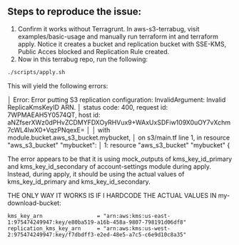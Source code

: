 ## Steps to reproduce the issue:

1) Confirm it works without Terragrunt. In aws-s3-terrabug, visit examples/basic-usage and manually run terraform int and terraform apply. Notice it creates a bucket and replication bucket with SSE-KMS, Public Acces blocked and Replication Rule created. 
2) Now in this terrabug repo, run the following:

```bash
./scripts/apply.sh
```

This will yield the following errors:


│ Error: Error putting S3 replication configuration: InvalidArgument: Invalid ReplicaKmsKeyID ARN.
│       status code: 400, request id: 7WPMAEAH5Y0574QT, host id: aNZfserXWz0dPHvZCDMYFDXOyRHVux9+WAxUxSDFiw109X0uOY7vXchm7cWL4lwX0+VqzPNqexE=
│ 
│   with module.bucket.aws_s3_bucket.mybucket,
│   on s3/main.tf line 1, in resource "aws_s3_bucket" "mybucket":
│    1: resource "aws_s3_bucket" "mybucket" {

The error appears to be that it is using mock_outputs of kms_key_id_primary and kms_key_id_secondary of account-settings module during apply. Instead, during apply, it should be using the actual values of kms_key_id_primary and kms_key_id_secondary.

THE ONLY WAY IT WORKS IS IF I HARDCODE THE ACTUAL VALUES IN my-download-bucket:

    kms_key_arn                 = "arn:aws:kms:us-east-1:975474249947:key/e80ba519-a16b-458a-9807-798191d06df8"
    replication_kms_key_arn     = "arn:aws:kms:us-west-2:975474249947:key/f7dbdff3-e2ed-48e5-a7c5-c6e9d10c8a35"